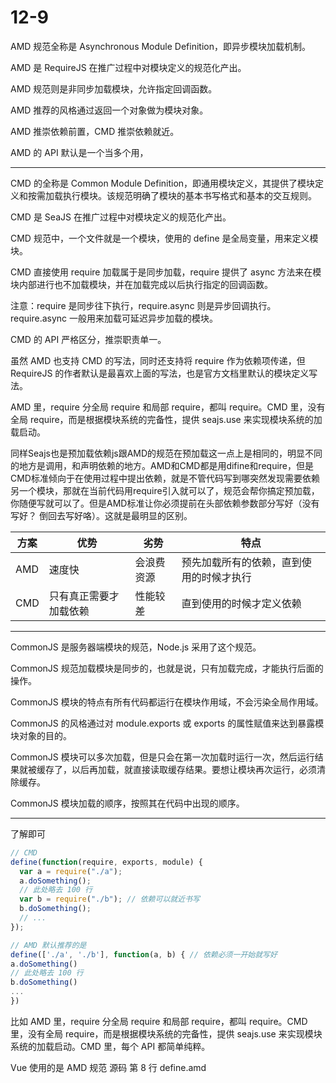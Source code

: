 # 12-9

AMD 规范全称是 Asynchronous Module Definition，即异步模块加载机制。

AMD 是 RequireJS 在推广过程中对模块定义的规范化产出。

AMD 规范则是非同步加载模块，允许指定回调函数。

AMD 推荐的风格通过返回一个对象做为模块对象。

AMD 推崇依赖前置，CMD 推崇依赖就近。

AMD 的 API 默认是一个当多个用，

---

CMD 的全称是 Common Module Definition，即通用模块定义，其提供了模块定义和按需加载执行模块。该规范明确了模块的基本书写格式和基本的交互规则。

CMD 是 SeaJS 在推广过程中对模块定义的规范化产出。

CMD 规范中，一个文件就是一个模块，使用的 define 是全局变量，用来定义模块。

CMD 直接使用 require 加载属于是同步加载，require 提供了 async 方法来在模块内部进行也不加载模块，并在加载完成以后执行指定的回调函数。

注意：require 是同步往下执行，require.async 则是异步回调执行。require.async 一般用来加载可延迟异步加载的模块。

CMD 的 API 严格区分，推崇职责单一。

虽然 AMD 也支持 CMD 的写法，同时还支持将 require 作为依赖项传递，但 RequireJS 的作者默认是最喜欢上面的写法，也是官方文档里默认的模块定义写法。

AMD 里，require 分全局 require 和局部 require，都叫 require。CMD 里，没有全局 require，而是根据模块系统的完备性，提供 seajs.use 来实现模块系统的加载启动。

同样Seajs也是预加载依赖js跟AMD的规范在预加载这一点上是相同的，明显不同的地方是调用，和声明依赖的地方。AMD和CMD都是用difine和require，但是CMD标准倾向于在使用过程中提出依赖，就是不管代码写到哪突然发现需要依赖另一个模块，那就在当前代码用require引入就可以了，规范会帮你搞定预加载，你随便写就可以了。但是AMD标准让你必须提前在头部依赖参数部分写好（没有写好？ 倒回去写好咯）。这就是最明显的区别。

| 方案 | 优势                   | 劣势       | 特点                                     |
| ---- | ---------------------- | ---------- | ---------------------------------------- |
| AMD  | 速度快                 | 会浪费资源 | 预先加载所有的依赖，直到使用的时候才执行 |
| CMD  | 只有真正需要才加载依赖 | 性能较差   | 直到使用的时候才定义依赖                 |.30

---

CommonJS 是服务器端模块的规范，Node.js 采用了这个规范。

CommonJS 规范加载模块是同步的，也就是说，只有加载完成，才能执行后面的操作。

CommonJS 模块的特点有所有代码都运行在模块作用域，不会污染全局作用域。

CommonJS 的风格通过对 module.exports 或 exports 的属性赋值来达到暴露模块对象的目的。

CommonJS 模块可以多次加载，但是只会在第一次加载时运行一次，然后运行结果就被缓存了，以后再加载，就直接读取缓存结果。要想让模块再次运行，必须清除缓存。

CommonJS 模块加载的顺序，按照其在代码中出现的顺序。

---

了解即可

```js
// CMD
define(function(require, exports, module) {
  var a = require("./a");
  a.doSomething();
  // 此处略去 100 行
  var b = require("./b"); // 依赖可以就近书写
  b.doSomething();
  // ...
});
```

```js
// AMD 默认推荐的是
define(['./a', './b'], function(a, b) { // 依赖必须一开始就写好
a.doSomething()
// 此处略去 100 行
b.doSomething()
...
})
```

比如 AMD 里，require 分全局 require 和局部 require，都叫 require。CMD 里，没有全局 require，而是根据模块系统的完备性，提供 seajs.use 来实现模块系统的加载启动。CMD 里，每个 API 都简单纯粹。

Vue 使用的是 AMD 规范 源码 第 8 行 define.amd
